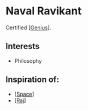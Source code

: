 # Naval Ravikant

Certified [[Genius]]. 

## Interests
- Philosophy



## Inspiration of:
- [[Space]]
- [[Raj]]

[//begin]: # "Autogenerated link references for markdown compatibility"
[Genius]: Genius "Genius"
[Space]: Space "Space"
[Raj]: Raj "Raj"
[//end]: # "Autogenerated link references"